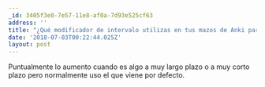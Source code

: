 ```yaml
---
_id: 3405f3e0-7e57-11e8-af0a-7d93e525cf63
address: ''
title: "¿Qué modificador de intervalo utilizas en tus mazos de Anki para estudiar para un examen? ¿Lo modificas en función de la fecha o usas el predeterminado del 100%?\r\n\r\n:3"
date: '2018-07-03T00:22:44.025Z'
layout: post
---
```

 
Puntualmente lo aumento cuando es algo a muy largo plazo o a muy corto plazo pero normalmente uso el que viene por defecto.
